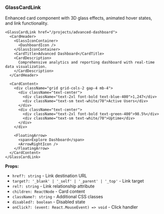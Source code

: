 ### GlassCardLink

Enhanced card component with 3D glass effects, animated hover states, and link functionality.

```tsx
<GlassCardLink href="/projects/advanced-dashboard">
  <CardHeader>
    <GlassIconContainer>
      <DashboardIcon />
    </GlassIconContainer>
    <CardTitle>Advanced Dashboard</CardTitle>
    <CardDescription>
      Comprehensive analytics and reporting dashboard with real-time data visualization.
    </CardDescription>
  </CardHeader>

  <CardContent>
    <div className="grid grid-cols-2 gap-4 mb-4">
      <div className="text-center">
        <div className="text-2xl font-bold text-blue-400">1,247</div>
        <div className="text-sm text-white/70">Active Users</div>
      </div>
      <div className="text-center">
        <div className="text-2xl font-bold text-green-400">98.5%</div>
        <div className="text-sm text-white/70">Uptime</div>
      </div>
    </div>

    <FloatingArrow>
      <span>Explore Dashboard</span>
      <ArrowRightIcon />
    </FloatingArrow>
  </CardContent>
</GlassCardLink>
```

**Props:**
- `href?: string` - Link destination URL
- `target?: '_blank' | '_self' | '_parent' | '_top'` - Link target
- `rel?: string` - Link relationship attribute
- `children: ReactNode` - Card content
- `className?: string` - Additional CSS classes
- `disabled?: boolean` - Disabled state
- `onClick?: (event: React.MouseEvent) => void` - Click handler
